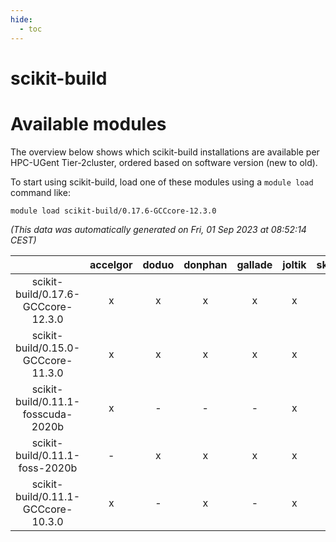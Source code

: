 ```yaml
---
hide:
  - toc
---
```


scikit-build
============

# Available modules


The overview below shows which scikit-build installations are available per HPC-UGent Tier-2cluster, ordered based on software version (new to old).

To start using scikit-build, load one of these modules using a `module load` command like:

```shell
module load scikit-build/0.17.6-GCCcore-12.3.0
```

*(This data was automatically generated on Fri, 01 Sep 2023 at 08:52:14 CEST)*  

| |accelgor|doduo|donphan|gallade|joltik|skitty|swalot|victini|
| :---: | :---: | :---: | :---: | :---: | :---: | :---: | :---: | :---: |
|scikit-build/0.17.6-GCCcore-12.3.0|x|x|x|x|x|x|x|x|
|scikit-build/0.15.0-GCCcore-11.3.0|x|x|x|x|x|x|x|x|
|scikit-build/0.11.1-fosscuda-2020b|x|-|-|-|x|-|-|-|
|scikit-build/0.11.1-foss-2020b|-|x|x|x|x|x|x|x|
|scikit-build/0.11.1-GCCcore-10.3.0|x|-|x|-|x|-|-|-|
